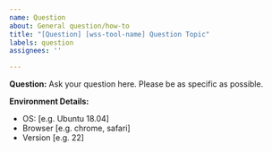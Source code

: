 ```yaml
---
name: Question
about: General question/how-to
title: "[Question] [wss-tool-name] Question Topic"
labels: question
assignees: ''

---
```


**Question:**
Ask your question here. Please be as specific as possible.

**Environment Details:**
 - OS: [e.g. Ubuntu 18.04]
 - Browser [e.g. chrome, safari]
 - Version [e.g. 22]

